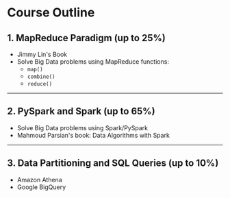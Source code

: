 # Course Outline

## 1. MapReduce Paradigm (up to 25%)

* Jimmy Lin's Book
* Solve Big Data problems using MapReduce functions:
	* `map()`
	* `combine()`
	* `reduce()` 

-------

## 2. PySpark and Spark (up to 65%)

* Solve Big Data problems using Spark/PySpark
* Mahmoud Parsian's book: Data Algorithms with Spark
	 
-------

## 3. Data Partitioning and SQL Queries (up to 10%)

* Amazon Athena
* Google BigQuery
